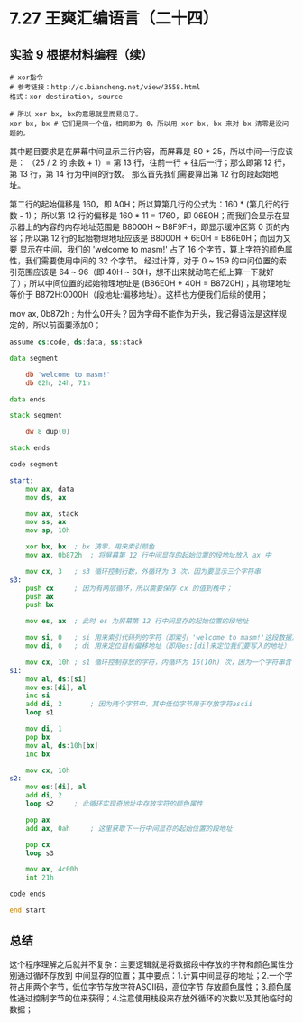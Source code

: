 # 7.27 王爽汇编语言（二十四）

## 实验 9 根据材料编程（续）

```shell
# xor指令
# 参考链接：http://c.biancheng.net/view/3558.html
格式：xor destination, source

# 所以 xor bx, bx的意思就显而易见了。
xor bx, bx # 它们是同一个值，相同即为 0，所以用 xor bx, bx 来对 bx 清零是没问题的。
```
其中题目要求是在屏幕中间显示三行内容，而屏幕是 80 * 25，所以中间一行应该是：
（25 / 2 的 余数 + 1）= 第 13 行，往前一行 + 往后一行；那么即第 12 行，第 13 行，第 14 行为中间的行数。
那么首先我们需要算出第 12 行的段起始地址。

第二行的起始偏移是 160，即 A0H；所以算第几行的公式为：160 * (第几行的行数 - 1)；
所以第 12 行的偏移是 160 * 11 = 1760，即 06E0H；而我们会显示在显示器上的内容的内存地址范围是 B8000H ~ B8F9FH，即显示缓冲区第 0 页的内容；所以第 12 行的起始物理地址应该是 B8000H + 6E0H = B86E0H；而因为又要
显示在中间，我们的 'welcome to masm!' 占了 16 个字节，算上字符的颜色属性，我们需要使用中间的 32 个字节。
经过计算，对于 0 ~ 159 的中间位置的索引范围应该是 64 ~ 96（即 40H ~ 60H，想不出来就动笔在纸上算一下就好了）；所以中间位置的起始物理地址是 (B86E0H + 40H = B8720H)；其物理地址等价于 B872H:0000H（段地址:偏移地址）。这样也方便我们后续的使用；

mov ax, 0b872h  ; 为什么0开头？因为字母不能作为开头，我记得语法是这样规定的，所以前面要添加0；

```asm
assume cs:code, ds:data, ss:stack

data segment

    db 'welcome to masm!'
    db 02h, 24h, 71h

data ends

stack segment

    dw 8 dup(0)

stack ends

code segment

start:
    mov ax, data
    mov ds, ax

    mov ax, stack
    mov ss, ax
    mov sp, 10h

    xor bx, bx  ; bx 清零，用来索引颜色
    mov ax, 0b872h  ; 将屏幕第 12 行中间显存的起始位置的段地址放入 ax 中

    mov cx, 3   ; s3 循环控制行数，外循环为 3 次，因为要显示三个字符串
s3:
    push cx     ; 因为有两层循环，所以需要保存 cx 的值到栈中；
    push ax     
    push bx

    mov es, ax  ; 此时 es 为屏幕第 12 行中间显存的起始位置的段地址

    mov si, 0   ; si 用来索引代码列的字符（即索引 'welcome to masm!'这段数据）
    mov di, 0   ; di 用来定位目标偏移地址（即用es:[di]来定位我们要写入的地址）

    mov cx, 10h ; s1 循环控制存放的字符，内循环为 16(10h) 次，因为一个字符串含 10h 个字节
s1:
    mov al, ds:[si]
    mov es:[di], al
    inc si
    add di, 2       ; 因为两个字节中，其中低位字节用于存放字符ascii
    loop s1

    mov di, 1
    pop bx
    mov al, ds:10h[bx]
    inc bx

    mov cx, 10h
s2:
    mov es:[di], al
    add di, 2
    loop s2     ; 此循环实现奇地址中存放字符的颜色属性

    pop ax
    add ax, 0ah     ; 这里获取下一行中间显存的起始位置的段地址

    pop cx
    loop s3

    mov ax, 4c00h
    int 21h

code ends

end start
```


## 总结
这个程序理解之后就并不复杂：主要逻辑就是将数据段中存放的字符和颜色属性分别通过循环存放到
中间显存的位置；其中要点：1.计算中间显存的地址；2.一个字符占用两个字节，低位字节存放字符ASCII码，高位字节
存放颜色属性；3.颜色属性通过控制字节的位来获得；4.注意使用栈段来存放外循环的次数以及其他临时的数据；